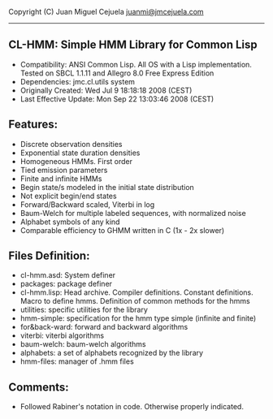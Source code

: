 Copyright (C) Juan Miguel Cejuela <juanmi@jmcejuela.com>

--------------------------------------------------------------------------------
CL-HMM: Simple HMM Library for Common Lisp
--------------------------------------------------------------------------------

* Compatibility: ANSI Common Lisp. All OS with a Lisp implementation. Tested on SBCL 1.1.11 and Allegro 8.0 Free Express Edition
* Dependencies: jmc.cl.utils system
* Originally Created:    Wed Jul  9 18:18:18 2008 (CEST)
* Last Effective Update: Mon Sep 22 13:03:46 2008 (CEST)



Features:
--------------------------------------------------------------------------------

* Discrete observation densities
* Exponential state duration densities
* Homogeneous HMMs. First order
* Tied emission parameters
* Finite and infinite HMMs
* Begin state/s modeled in the initial state distribution
* Not explicit begin/end states
* Forward/Backward scaled, Viterbi in log
* Baum-Welch for multiple labeled sequences, with normalized noise
* Alphabet symbols of any kind
* Comparable efficiency to GHMM written in C (1x - 2x slower)



Files Definition:
--------------------------------------------------------------------------------

* cl-hmm.asd: System definer
* packages: package definer
* cl-hmm.lisp: Head archive. Compiler definitions. Constant definitions. Macro to define hmms. Definition of common methods for the hmms
* utilities: specific utilities for the library
* hmm-simple: specification for the hmm type simple (infinite and finite)
* for&back-ward: forward and backward algorithms
* viterbi: viterbi algorithms
* baum-welch: baum-welch algorithms
* alphabets: a set of alphabets recognized by the library
* hmm-files: manager of .hmm files



Comments:
--------------------------------------------------------------------------------

- Followed Rabiner's notation in code. Otherwise properly indicated.
